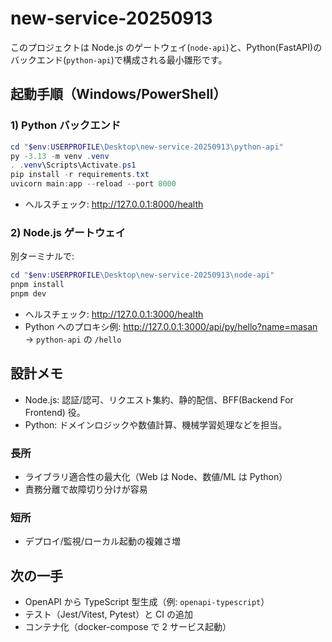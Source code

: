 ﻿# new-service-20250913

このプロジェクトは Node.js のゲートウェイ(`node-api`)と、Python(FastAPI)のバックエンド(`python-api`)で構成される最小雛形です。

## 起動手順（Windows/PowerShell）

### 1) Python バックエンド

```powershell
cd "$env:USERPROFILE\Desktop\new-service-20250913\python-api"
py -3.13 -m venv .venv
. .venv\Scripts\Activate.ps1
pip install -r requirements.txt
uvicorn main:app --reload --port 8000
```

- ヘルスチェック: http://127.0.0.1:8000/health

### 2) Node.js ゲートウェイ

別ターミナルで:

```powershell
cd "$env:USERPROFILE\Desktop\new-service-20250913\node-api"
pnpm install
pnpm dev
```

- ヘルスチェック: http://127.0.0.1:3000/health
- Python へのプロキシ例: http://127.0.0.1:3000/api/py/hello?name=masan → `python-api` の `/hello`

## 設計メモ
- Node.js: 認証/認可、リクエスト集約、静的配信、BFF(Backend For Frontend) 役。
- Python: ドメインロジックや数値計算、機械学習処理などを担当。

### 長所
- ライブラリ適合性の最大化（Web は Node、数値/ML は Python）
- 責務分離で故障切り分けが容易

### 短所
- デプロイ/監視/ローカル起動の複雑さ増

## 次の一手
- OpenAPI から TypeScript 型生成（例: `openapi-typescript`）
- テスト（Jest/Vitest, Pytest）と CI の追加
- コンテナ化（docker-compose で 2 サービス起動）
